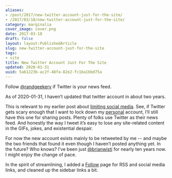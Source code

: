 ```yaml
---
aliases:
- /post/2017/new-twitter-account-just-for-the-site/
- /2017/03/18/new-twitter-account-just-for-the-site/
category: marginalia
cover_image: cover.png
date: 2017-03-18
draft: false
layout: layout:PublishedArticle
slug: new-twitter-account-just-for-the-site
tags:
- site
title: New Twitter Account Just For The Site
updated: 2020-01-31
uuid: 5a61223b-ac2f-48fa-82e2-fc1ba1bbd75a
---
```


[@randgeekery]: https://twitter.com/randgeeekery

Follow [@randgeekery][] if Twitter is your news feed.

<aside class="admonition">

As of 2020-01-31, I haven’t updated that twitter account in about two years.

</aside>

[limiting social media]: /post/2017/03/maybe-ration-my-time-in-hot-take-land/
[personal]: https://twitter.com/brianwisti/

This is relevant to my earlier post about [limiting social media][]. See, if
Twitter gets scary enough that I want to lock down my [personal][] account,
I’ll still have this one for sharing posts. Plenty of folks use Twitter as their
news feed. And honestly the way I tweet it’s easy to lose any site-related
content in the GIFs, jokes, and existential despair.

[@brianwisti]: https://twitter.com/brianwisti

For now the new account exists mainly to be retweeted by me --
and maybe the two friends that found it even though I haven’t posted anything yet.
In the future?
Who knows? I’ve been just [@brianwisti][] for nearly ten years now.
I might enjoy the change of pace.

In the spirit of streamlining, I added a [Follow](/follow/) page for RSS and social media links,
and cleaned up the sidebar links a bit.